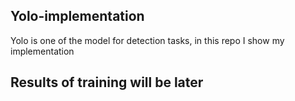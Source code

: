 ## Yolo-implementation
Yolo is one of the model for detection tasks, in this repo I show my implementation


## Results of training will be later

